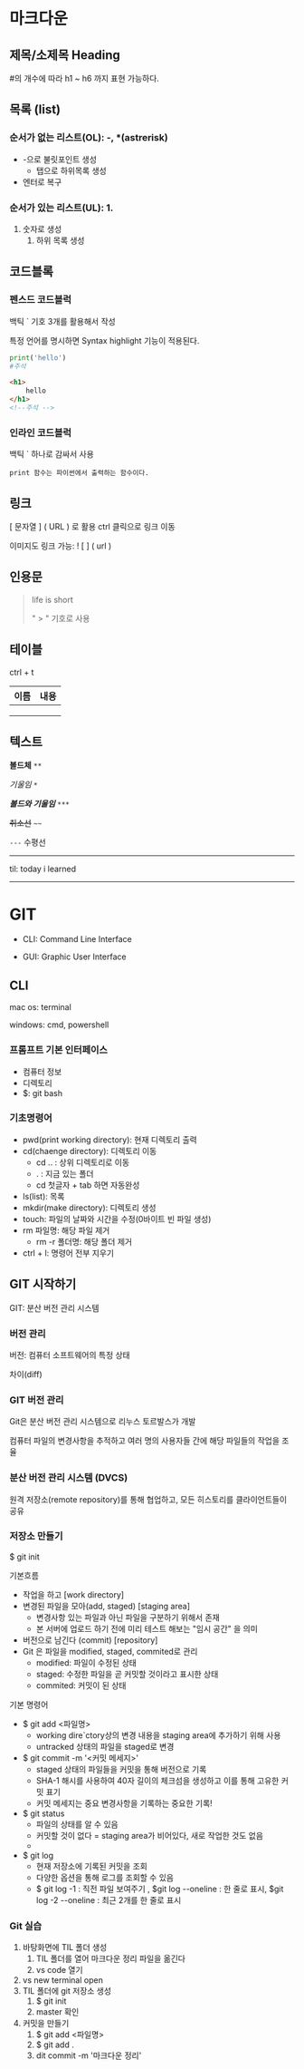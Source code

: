 # 마크다운

## 제목/소제목 Heading

#의 개수에 따라 h1 ~ h6 까지 표현 가능하다.



## 목록 (list)

### 순서가 없는 리스트(OL): -, *(astrerisk)

- -으로 불릿포인트 생성
  - 탭으로 하위목록 생성
- 엔터로 복구

### 순서가 있는 리스트(UL): 1.

1. 숫자로 생성
   1. 하위 목록 생성



## 코드블록

### 펜스드 코드블럭

백틱 ` 기호 3개를 활용해서 작성

특정 언어를 명시하면 Syntax highlight 기능이 적용된다.

``` python
print('hello')
#주석
```



```html
<h1>
    hello
</h1>
<!--주석 -->
```



### 인라인 코드블럭

백틱 ` 하나로 감싸서 사용

`print 함수는 파이썬에서 출력하는 함수이다.`



## 링크

[ 문자열 ] ( URL )  로 활용 ctrl 클릭으로 링크 이동

이미지도 링크 가능: ! [ ] ( url )



## 인용문

> life is short
>
> " > " 기호로 사용



## 테이블

ctrl + t

| 이름 | 내용 |
| ---- | ---- |
|      |      |
|      |      |
|      |      |



## 텍스트

**볼드체** `**`

*기울임* `*`

***볼드와 기울임*** `***`

~~취소선~~ `~~`

`---` 수평선

---

til: today i learned



---





# GIT

- CLI: Command Line Interface

- GUI: Graphic User Interface

## CLI

mac os: terminal

windows: cmd, powershell



### 프롬프트 기본 인터페이스

- 컴퓨터 정보
- 디렉토리
- $: git bash



### 기초명령어

- pwd(print working directory): 현재 디렉토리 출력
- cd(chaenge directory): 디렉토리 이동
  - cd .. : 상위 디렉토리로 이동
  - . : 지금 있는 폴더
  - cd 첫글자 + tab 하면 자동완성
- ls(list): 목록
- mkdir(make directory): 디렉토리 생성
- touch: 파일의 날짜와 시간을 수정(0바이트 빈 파일 생성)
- rm 파일명: 해당 파일 제거
  - rm -r 폴더명: 해당 폴더 제거
- ctrl + l: 명령어 전부 지우기



## GIT 시작하기

GIT: 분산 버전 관리 시스템 



### 버전 관리

버전: 컴퓨터 소프트웨어의 특정 상태

차이(diff)



### GIT 버전 관리

Git은 분산 버전 관리 시스템으로 리누스 토르발스가 개발

컴퓨터 파일의 변경사항을 추적하고 여러 명의 사용자들 간에 해당 파일들의 작업을 조율



### 분산 버전 관리 시스템 (DVCS)

원격 저장소(remote repository)를 통해 협업하고, 모든 히스토리를 클라이언트들이 공유



### 저장소 만들기

$ git init



기본흐름

- 작업을 하고 [work directory]
- 변경된 파일을 모아(add, staged) [staging area] 
  - 변경사항 있는 파일과 아닌 파일을 구분하기 위해서 존재
  - 본 서버에 업로드 하기 전에 미리 테스트 해보는 "임시 공간" 을 의미
- 버전으로 남긴다 (commit) [repository]
- Git 은 파일을 modified, staged, commited로 관리
  - modified: 파일이 수정된 상태
  - staged: 수정한 파일을 곧 커밋할 것이라고 표시한 상태
  - commited: 커밋이 된 상태



기본 명령어

- $ git add <파일명>
  - working dire`ctory상의 변경 내용을 staging area에 추가하기 위해 사용
  - untracked 상태의 파일을 staged로 변경
- $ git commit -m '<커밋 메세지>'
  - staged 상태의 파일들을 커밋을 통해 버전으로 기록
  - SHA-1 해시를 사용하여 40자 길이의 체크섬을 생성하고 이를 통해 고유한 커밋 표기
  - 커밋 메세지는 중요 변경사항을 기록하는 중요한 기록!
- $ git status
  - 파일의 상태를 알 수 있음
  - 커밋할 것이 없다 = staging area가 비어있다, 새로 작업한 것도 없음
  - 
- $ git log
  - 현재 저장소에 기록된 커밋을 조회
  - 다양한 옵션을 통해 로그를 조회할 수 있음
  - $ git log -1 : 직전 파일 보여주기 , $git log --oneline : 한 줄로 표시, $git log -2 --oneline : 최근 2개를 한 줄로 표시



### Git 실습

1. 바탕화면에 TIL 폴더 생성
   1. TIL 폴더를 열어 마크다운 정리 파일을 옮긴다
   2. vs code 열기
2. vs new terminal open
3. TIL 폴더에 git 저장소 생성
   1. $ git init
   2. master 확인
4. 커밋을 만들기
   1. $ git add <파일명>
   2. $ git add .
   3. dit commit -m '마크다운 정리'
